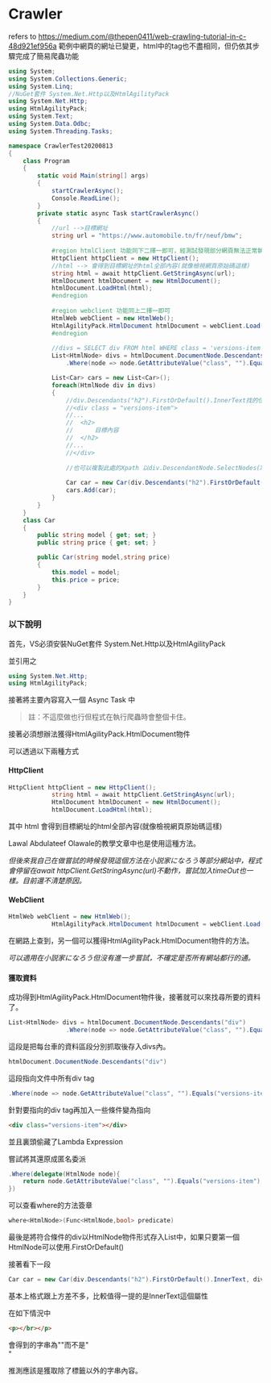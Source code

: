 # Crawler



refers to https://medium.com/@thepen0411/web-crawling-tutorial-in-c-48d921ef956a
範例中網頁的網址已變更，html中的tag也不盡相同，但仍依其步驟完成了簡易爬蟲功能



```C#
using System;
using System.Collections.Generic;
using System.Linq;
//NuGet套件 System.Net.Http以及HtmlAgilityPack
using System.Net.Http;
using HtmlAgilityPack;
using System.Text;
using System.Data.Odbc;
using System.Threading.Tasks;

namespace CrawlerTest20200813
{
    class Program
    {
        static void Main(string[] args)
        {
            startCrawlerAsync();
            Console.ReadLine();
        }
        private static async Task startCrawlerAsync()
        {
            //url -->目標網址
            string url = "https://www.automobile.tn/fr/neuf/bmw";
			
			#region htmlClient 功能同下二擇一即可，經測試發現部分網頁無法正常執行httpClient.GetStringAsync，原因不明。
            HttpClient httpClient = new HttpClient();
            //html --> 會得到目標網址的html全部內容(就像檢視網頁原始碼這樣)
            string html = await httpClient.GetStringAsync(url);
            HtmlDocument htmlDocument = new HtmlDocument();
            htmlDocument.LoadHtml(html);
			#endregion
			
			#region webclient 功能同上二擇一即可
            HtmlWeb webClient = new HtmlWeb();
            HtmlAgilityPack.HtmlDocument htmlDocument = webClient.Load(url);
            #endregion
			
            //divs = SELECT div FROM html WHERE class = 'versions-item';
            List<HtmlNode> divs = htmlDocument.DocumentNode.Descendants("div")
                .Where(node => node.GetAttributeValue("class", "").Equals("versions-item")).ToList();

            List<Car> cars = new List<Car>();
            foreach(HtmlNode div in divs)
            {
				//div.Descendants("h2").FirstOrDefault().InnerText找的位置如下
				//<div class = "versions-item">
				//...
				//	<h2>
				//		目標內容
				//	</h2>
				//...
				//</div>
				
				//也可以複製此處的Xpath 以div.DescendantNode.SelectNodes(XPath)來獲取資料---(待驗證)
				
                Car car = new Car(div.Descendants("h2").FirstOrDefault().InnerText, div.Descendants("div").FirstOrDefault().InnerText);
                cars.Add(car);
            }
        }
    }
	class Car
    {
        public string model { get; set; }
        public string price { get; set; }

        public Car(string model,string price)
        {
            this.model = model;
            this.price = price;
        }
    }
}

```

### 以下說明

首先，VS必須安裝NuGet套件 System.Net.Http以及HtmlAgilityPack

並引用之

```C#
using System.Net.Http;
using HtmlAgilityPack;
```

接著將主要內容寫入一個 Async Task 中

> 註：不這麼做也行但程式在執行爬蟲時會整個卡住。

接著必須想辦法獲得HtmlAgilityPack.HtmlDocument物件

可以透過以下兩種方式

#### HttpClient

```C#
HttpClient httpClient = new HttpClient();
            string html = await httpClient.GetStringAsync(url);
            HtmlDocument htmlDocument = new HtmlDocument();
            htmlDocument.LoadHtml(html);
```

其中 html 會得到目標網址的html全部內容(就像檢視網頁原始碼這樣)

Lawal Abdulateef Olawale的教學文章中也是使用這種方法。

*但後來我自己在做嘗試的時候發現這個方法在小説家になろう等部分網站中，程式會停留在await httpClient.GetStringAsync(url)不動作，嘗試加入timeOut也一樣。目前還不清楚原因。*

#### WebClient

```C#
HtmlWeb webClient = new HtmlWeb();
            HtmlAgilityPack.HtmlDocument htmlDocument = webClient.Load(url);
```

在網路上查到，另一個可以獲得HtmlAgilityPack.HtmlDocument物件的方法。

*可以適用在小説家になろう但沒有進一步嘗試，不確定是否所有網站都行的通。*



#### 獲取資料

成功得到HtmlAgilityPack.HtmlDocument物件後，接著就可以來找尋所要的資料了。

```C#
List<HtmlNode> divs = htmlDocument.DocumentNode.Descendants("div")
                .Where(node => node.GetAttributeValue("class", "").Equals("versions-item")).ToList();
```

這段是把每台車的資料區段分別抓取後存入divs內。

```C#
htmlDocument.DocumentNode.Descendants("div")
```

這段指向文件中所有div tag

```C#
.Where(node => node.GetAttributeValue("class", "").Equals("versions-item"))
```

針對要指向的div tag再加入一些條件變為指向

```html
<div class="versions-item"></div>
```

並且裏頭偷藏了Lambda Expression

嘗試將其還原成匿名委派

```C#
.Where(delegate(HtmlNode node){
    return node.GetAttributeValue("class", "").Equals("versions-item");
})
```

可以查看where的方法簽章

```C#
where<HtmlNode>(Func<HtmlNode,bool> predicate)
```



最後是將符合條件的div以HtmlNode物件形式存入List中，如果只要第一個HtmlNode可以使用.FirstOrDefault()

接著看下一段

```C#
Car car = new Car(div.Descendants("h2").FirstOrDefault().InnerText, div.Descendants("div").FirstOrDefault().InnerText);
```

基本上格式跟上方差不多，比較值得一提的是InnerText這個屬性

在如下情況中

```html
<p></br></p>
```

會得到的字串為""而不是"</br>"

推測應該是獲取除了標籤以外的字串內容。